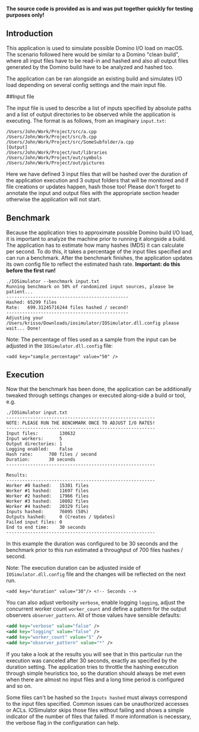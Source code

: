 **The source code is provided as is and was put together quickly for testing purposes only!**

## Introduction

This application is used to simulate possible Domino I/O load on macOS. The scenario followed here would be similar to a Domino "clean build", where all input files have to be read-in and hashed and also all output files generated by the Domino build have to be analyzed and hashed too.

The application can be ran alongside an existing build and simulates I/O load depending on several config settings and the main input file.

##Input file

The input file is used to describe a list of inputs specified by absolute paths and a list of output directories to be observed while the application is executing. The format is as follows, from an imaginary `input.txt`:

```[Input]
/Users/John/Work/Project/src/a.cpp
/Users/John/Work/Project/src/b.cpp
/Users/John/Work/Project/src/SomeSubfolder/a.cpp
[Output]
/Users/John/Work/Project/out/libraries
/Users/John/Work/Project/out/symbols
/Users/John/Work/Project/out/pictures
```

Here we have defined 3 input files that will be hashed over the duration of the application execution and 3 output folders that will be monitored and if file creations or updates happen, hash those too! Please don't forget to annotate the input and output files with the appropriate section header otherwise the application will not start.

## Benchmark

Because the application tries to approximate possible Domino build I/O load, it is important to analyze the machine prior to running it alongside a build. The application has to estimate how many hashes (MD5) it can calculate per second. To do this, it takes a percentage of the input files specified and can run a benchmark. After the benchmark finishes, the application updates its own config file to reflect the estimated hash rate. **Important: do this before the first run!**

```console
./IOSimulator --benchmark input.txt
Running benchmark on 50% of randomized input sources, please be patient...
----------------------------------------------
Hashed:	65299 files
Rate:	699.31245716244 files hashed / second!
----------------------------------------------
Adjusting your /Users/krisso/Downloads/iosimulator/IOSimulator.dll.config please wait... Done!
```

Note: The percentage of files used as a sample from the input can be adjusted in the `IOSimulator.dll.config` file:

`<add key="sample_percentage" value="50" />`

## Execution

Now that the benchmark has been done, the application can be additionally tweaked through settings changes or executed along-side a build or tool, e.g.

```console
./IOSimulator input.txt
--------------------------------------------------------
NOTE: PLEASE RUN THE BENCHMARK ONCE TO ADJUST I/O RATES!
--------------------------------------------------------
Input files:		130632
Input workers:		5
Output directories:	1
Logging enabled:	False
Hash rate:		700 files / second
Duration:		30 seconds
--------------------------------------------------------

Results:
--------------------------------------------------------
Worker #0 hashed:	15301 files
Worker #1 hashed:	11697 files
Worker #2 hashed:	17966 files
Worker #3 hashed:	10802 files
Worker #4 hashed:	20329 files
Inputs hashed:		76095 (58%)
Outputs hashed:		0 (Creates / Updates)
Failed input files:	0
End to end time:	30 seconds
--------------------------------------------------------
```

In this example the duration was configured to be 30 seconds and the benchmark prior to this run estimated a throughput of 700 files hashes / second.

Note: The execution duration can be adjusted inside of `IOSimulator.dll.config` file and the changes will be reflected on the next run.

`<add key="duration" value="30"/> <!-- Seconds -->`

You can also adjust verbosity `verbose`, enable logging `logging`, adjust the concurrent worker count `worker_count` and define a pattern for the output observers `observer_pattern`. All of those values have sensible defaults:

```xml
<add key="verbose" value="false" />
<add key="logging" value="false" />
<add key="worker_count" value="5" />
<add key="observer_pattern" value="*" />
```

If you take a look at the results you will see that in this particular run the execution was canceled after 30 seconds, exactly as specified by the duration setting. The application tries to throttle the hashing execution through simple heuristics too, so the duration should always be met even when there are almost no input files and a long time period is configured and so on.

Some files can't be hashed so the `Inputs hashed` must always correspond to the input files specified. Common issues can be unauthorized accesses or ACLs. IOSimulator skips those files without failing and shows a simple indicator of the number of files that failed. If more information is necessary, the verbose flag in the configuration can help.